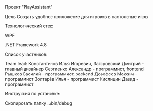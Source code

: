 Проект \"PlayAssistant\"

Цель Создать удобное приложение для игроков в настольные игры

Технологический стек:

WPF

.NET Framework 4.8

Список участников:

Team lead: Константинов Илья Игоревич, Загоровский Дмитрий - главный
дизайнер Сергиенко Александр - программист, frontend Рышков Василий -
программист, backend Дорофеев Максим - программист Золтарёв Илья -
программист Кислицин Давид - программист

Инструкция по установке:

Скопировать папку ../bin/debug

